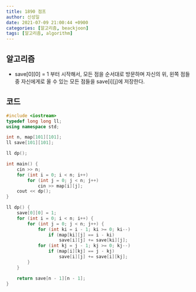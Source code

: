 ```yaml
---
title: 1890 점프
author: 신성일
date: 2021-07-09 21:00:44 +0900
categories: [알고리즘, beackjoon]
tags: [알고리즘, algorithm]
---
```


## 알고리즘

- save\[0\]\[0\] = 1 부터 시작해서, 모든 점을 순서대로 방문하며 자신의 위, 왼쪽 점들 중 자신에게로 올 수 있는 모든 점들을 save\[i\]\[j\]에 저장한다.

## 코드

```c++
#include <iostream>
typedef long long ll;
using namespace std;

int n, map[101][101];
ll save[101][101];

ll dp();

int main() {
	cin >> n;
	for (int i = 0; i < n; i++)
		for (int j = 0; j < n; j++)
			cin >> map[i][j];
	cout << dp();
}

ll dp() {
	save[0][0] = 1;
	for (int i = 0; i < n; i++) {
		for (int j = 0; j < n; j++) {
			for (int ki = i - 1; ki >= 0; ki--)
				if (map[ki][j] == i - ki)
					save[i][j] += save[ki][j];
			for (int kj = j - 1; kj >= 0; kj--)
				if (map[i][kj] == j - kj)
					save[i][j] += save[i][kj];
		}
	}

	return save[n - 1][n - 1];
}
```

